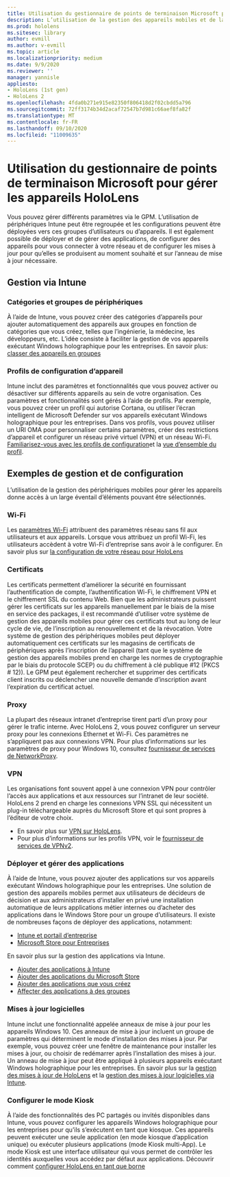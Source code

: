 ```yaml
---
title: Utilisation du gestionnaire de points de terminaison Microsoft pour gérer les appareils HoloLens
description: L’utilisation de la gestion des appareils mobiles et de la stratégie et de la gestion de HoloLens à l’échelle.
ms.prod: hololens
ms.sitesec: library
author: evmill
ms.author: v-evmill
ms.topic: article
ms.localizationpriority: medium
ms.date: 9/9/2020
ms.reviewer: ''
manager: yannisle
appliesto:
- HoloLens (1st gen)
- HoloLens 2
ms.openlocfilehash: 4fda0b271e915e82350f806418d2f02cbdd5a796
ms.sourcegitcommit: 72ff3174b34d2acaf72547b7d981c66aef8fa82f
ms.translationtype: MT
ms.contentlocale: fr-FR
ms.lasthandoff: 09/10/2020
ms.locfileid: "11009635"
---
```

# Utilisation du gestionnaire de points de terminaison Microsoft pour gérer les appareils HoloLens

Vous pouvez gérer différents paramètres via le GPM. L’utilisation de périphériques Intune peut être regroupée et les configurations peuvent être déployées vers ces groupes d’utilisateurs ou d’appareils. Il est également possible de déployer et de gérer des applications, de configurer des appareils pour vous connecter à votre réseau et de configurer les mises à jour pour qu’elles se produisent au moment souhaité et sur l’anneau de mise à jour nécessaire. 

## Gestion via Intune

### Catégories et groupes de périphériques
À l’aide de Intune, vous pouvez créer des catégories d’appareils pour ajouter automatiquement des appareils aux groupes en fonction de catégories que vous créez, telles que l’ingénierie, la médecine, les développeurs, etc. L’idée consiste à faciliter la gestion de vos appareils exécutant Windows holographique pour les entreprises.
En savoir plus: [classer des appareils en groupes](https://docs.microsoft.com/mem/intune/enrollment/device-group-mapping)

### Profils de configuration d’appareil
Intune inclut des paramètres et fonctionnalités que vous pouvez activer ou désactiver sur différents appareils au sein de votre organisation. Ces paramètres et fonctionnalités sont gérés à l’aide de profils. Par exemple, vous pouvez créer un profil qui autorise Cortana, ou utiliser l’écran intelligent de Microsoft Defender sur vos appareils exécutant Windows holographique pour les entreprises.
Dans vos profils, vous pouvez utiliser un URI OMA pour personnaliser certains paramètres, créer des restrictions d’appareil et configurer un réseau privé virtuel (VPN) et un réseau Wi-Fi.
[Familiarisez-vous avec les profils de configuration](https://docs.microsoft.com/mem/intune/configuration/device-profiles)et la [vue d’ensemble du profil](https://docs.microsoft.com/mem/intune/configuration/device-profile-create).

## Exemples de gestion et de configuration

L’utilisation de la gestion des périphériques mobiles pour gérer les appareils donne accès à un large éventail d’éléments pouvant être sélectionnés. 

### Wi-Fi
Les [paramètres Wi-Fi](https://docs.microsoft.com/mem/intune/configuration/wi-fi-settings-configure) attribuent des paramètres réseau sans fil aux utilisateurs et aux appareils. Lorsque vous attribuez un profil Wi-Fi, les utilisateurs accèdent à votre Wi-Fi d’entreprise sans avoir à le configurer.
En savoir plus sur [la configuration de votre réseau pour HoloLens](hololens-commercial-infrastructure.md)

### Certificats
Les certificats permettent d’améliorer la sécurité en fournissant l’authentification de compte, l’authentification Wi-Fi, le chiffrement VPN et le chiffrement SSL du contenu Web. Bien que les administrateurs puissent gérer les certificats sur les appareils manuellement par le biais de la mise en service des packages, il est recommandé d’utiliser votre système de gestion des appareils mobiles pour gérer ces certificats tout au long de leur cycle de vie, de l’inscription au renouvellement et de la révocation. Votre système de gestion des périphériques mobiles peut déployer automatiquement ces certificats sur les magasins de certificats de périphériques après l’inscription de l’appareil (tant que le système de gestion des appareils mobiles prend en charge les normes de cryptographie par le biais du protocole SCEP) ou du chiffrement à clé publique #12 (PKCS # 12)). Le GPM peut également rechercher et supprimer des certificats client inscrits ou déclencher une nouvelle demande d’inscription avant l’expiration du certificat actuel. 

### Proxy
La plupart des réseaux intranet d’entreprise tirent parti d’un proxy pour gérer le trafic interne. Avec HoloLens 2, vous pouvez configurer un serveur proxy pour les connexions Ethernet et Wi-Fi. Ces paramètres ne s’appliquent pas aux connexions VPN. Pour plus d’informations sur les paramètres de proxy pour Windows 10, consultez [fournisseur de services de NetworkProxy](https://docs.microsoft.com/windows/client-management/mdm/networkproxy-csp).

### VPN
Les organisations font souvent appel à une connexion VPN pour contrôler l’accès aux applications et aux ressources sur l’intranet de leur société. HoloLens 2 prend en charge les connexions VPN SSL qui nécessitent un plug-in téléchargeable auprès du Microsoft Store et qui sont propres à l’éditeur de votre choix. 
- En savoir plus sur [VPN sur HoloLens](hololens-network.md#vpn).
- Pour plus d’informations sur les profils VPN, voir le [fournisseur de services de VPNv2](https://docs.microsoft.com/windows/client-management/mdm/vpnv2-csp).

### Déployer et gérer des applications
À l’aide de Intune, vous pouvez ajouter des applications sur vos appareils exécutant Windows holographique pour les entreprises. Une solution de gestion des appareils mobiles permet aux utilisateurs de décideurs de décision et aux administrateurs d’installer en privé une installation automatique de leurs applications métier internes ou d’acheter des applications dans le Windows Store pour un groupe d’utilisateurs. Il existe de nombreuses façons de déployer des applications, notamment:
-   [Intune et portail d’entreprise]( app-deploy-intune.md)
-   [Microsoft Store pour Entreprises]( app-deploy-store-business.md)

En savoir plus sur la gestion des applications via Intune.
-   [Ajouter des applications à Intune](https://docs.microsoft.com/mem/intune/apps/apps-add)
-   [Ajouter des applications du Microsoft Store](https://docs.microsoft.com/mem/intune/apps/store-apps-windows)
-   [Ajouter des applications que vous créez](https://docs.microsoft.com/mem/intune/apps/lob-apps-windows)
- [Affecter des applications à des groupes](https://docs.microsoft.com/mem/intune/apps/apps-deploy)

### Mises à jour logicielles
Intune inclut une fonctionnalité appelée anneaux de mise à jour pour les appareils Windows 10. Ces anneaux de mise à jour incluent un groupe de paramètres qui déterminent le mode d’installation des mises à jour. Par exemple, vous pouvez créer une fenêtre de maintenance pour installer les mises à jour, ou choisir de redémarrer après l’installation des mises à jour. Un anneau de mise à jour peut être appliqué à plusieurs appareils exécutant Windows holographique pour les entreprises.
En savoir plus sur la [gestion des mises à jour de HoloLens](hololens-updates.md) et la [gestion des mises à jour logicielles via Intune](https://docs.microsoft.com/mem/intune/protect/windows-update-for-business-configure).

### Configurer le mode Kiosk
À l’aide des fonctionnalités des PC partagés ou invités disponibles dans Intune, vous pouvez configurer les appareils Windows holographique pour les entreprises pour qu’ils s’exécutent en tant que kiosque. Ces appareils peuvent exécuter une seule application (en mode kiosque d’application unique) ou exécuter plusieurs applications (mode Kiosk multi-App). Le mode Kiosk est une interface utilisateur qui vous permet de contrôler les identités auxquelles vous accédez par défaut aux applications.
Découvrir comment [configurer HoloLens en tant que borne]( hololens-kiosk.md)

